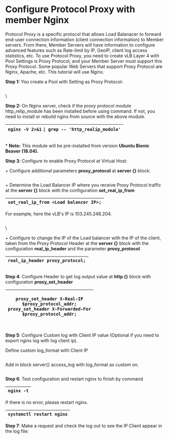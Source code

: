 # Configure Protocol Proxy with member Nginx

Protocol Proxy is a specific protocol that allows Load Balanacer to forward end-user connection information (client connection information) to Member servers. From there, Member Servers will have information to configure advanced features such as Rate-limit by IP, GeoIP, client log access statistics, etc. To use Protocol Proxy, you need to create vLB Layer 4 with Pool Settings is Proxy Protocol, and your Member Server must support this Proxy Protocol. Some popular Web Servers that support Proxy Protocol are Nginx, Apache, etc. This tutorial will use Nginx.

**Step 1:** You create a Pool with Setting as Proxy Protocol:

<figure><img src="https://docs.vngcloud.vn/download/attachments/59802739/image2021-10-27_11-59-17.png?version=1&#x26;modificationDate=1685082015000&#x26;api=v2" alt=""><figcaption></figcaption></figure>

\


**Step 2:** On Nginx server, check if the proxy protocol module http\_relip\_module  has been installed before using command. If not, you need to install or rebuild nginx from source with the above module.

| `nginx -V 2>&1` `\| grep -- 'http_realip_module'` |
| ------------------------------------------------- |

<figure><img src="https://docs.vngcloud.vn/download/attachments/59802739/image2021-10-27_11-46-47.png?version=1&#x26;modificationDate=1685082015000&#x26;api=v2" alt=""><figcaption></figcaption></figure>

\* **Note:** This module will be pre-installed from version **Ubuntu Bionic Beaver (18.04).**

**Step 3**: Configure to enable Proxy Protocol at Virtual Host:

\+ Configure additional parameters **proxy\_protocol** at **server {}** block:

<figure><img src="https://docs.vngcloud.vn/download/attachments/59802739/image2021-10-27_11-48-12.png?version=1&#x26;modificationDate=1685082016000&#x26;api=v2" alt=""><figcaption></figcaption></figure>



\+ Determine the Load Balancer IP where you receive Proxy Protocol traffic at the **server {}** block with the configuration **set\_real\_ip\_from**

| `set_real_ip_from <Load balancer IP>;` |
| -------------------------------------- |



For example, here the vLB's IP is 103.245.248.204.

<figure><img src="https://docs.vngcloud.vn/download/attachments/59802739/image2021-10-27_11-49-14.png?version=1&#x26;modificationDate=1685082016000&#x26;api=v2" alt=""><figcaption></figcaption></figure>

\


\+ Configure to change the IP of the Load balancer with the IP of the client, taken from the Proxy Protocol Header at the  **server {}** block with the configuration **real\_ip\_header** and the parameter **proxy\_protocol**

| `real_ip_header proxy_protocol;` |
| -------------------------------- |



<figure><img src="https://docs.vngcloud.vn/download/attachments/59802739/image2021-10-27_11-50-39.png?version=1&#x26;modificationDate=1685082016000&#x26;api=v2" alt=""><figcaption></figcaption></figure>



**Step 4**: Configure Header to get log output value at **http {}** block with configuration **proxy\_set\_header**

| <p><code>proxy_set_header X-Real-IP       $proxy_protocol_addr;</code><br><code>proxy_set_header X-Forwarded-For $proxy_protocol_addr;</code></p> |
| ------------------------------------------------------------------------------------------------------------------------------------------------- |



<figure><img src="https://docs.vngcloud.vn/download/attachments/59802739/image2021-10-27_11-51-10.png?version=1&#x26;modificationDate=1685082016000&#x26;api=v2" alt=""><figcaption></figcaption></figure>



**Step 5**: Configure Custom log with Client IP value (Optional if you need to export nginx log with log client ip).

Define custom log\_format with Client IP

<figure><img src="https://docs.vngcloud.vn/download/attachments/59802739/image2021-10-27_11-52-12.png?version=1&#x26;modificationDate=1685082016000&#x26;api=v2" alt=""><figcaption></figcaption></figure>

Add in block server{} access\_log with log\_format as custom on.

<figure><img src="https://docs.vngcloud.vn/download/attachments/59802739/image2021-10-27_11-52-47.png?version=1&#x26;modificationDate=1685082016000&#x26;api=v2" alt=""><figcaption></figcaption></figure>



**Step 6**: Test configuration and restart nginx to finish by command

| `nginx -t` |
| ---------- |

If there is no error, please restart nginx.

| `systemctl restart nginx` |
| ------------------------- |



**Step 7**: Make a request and check the log out to see the IP Client appear in the log file:

<figure><img src="https://docs.vngcloud.vn/download/attachments/59802739/image2021-10-27_11-55-33.png?version=1&#x26;modificationDate=1685082016000&#x26;api=v2" alt=""><figcaption></figcaption></figure>
